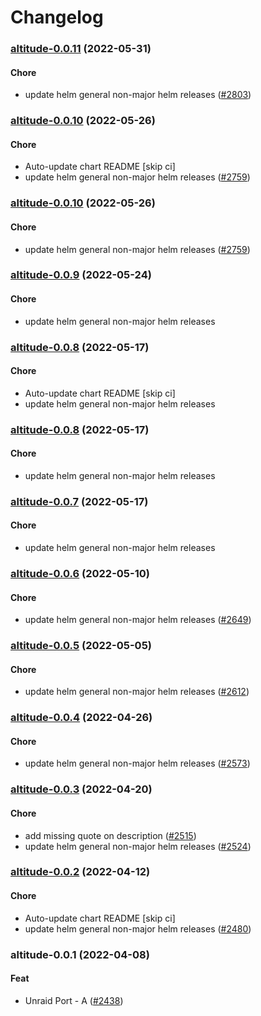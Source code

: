 # Changelog<br>


<a name="altitude-0.0.11"></a>
### [altitude-0.0.11](https://github.com/truecharts/apps/compare/altitude-0.0.10...altitude-0.0.11) (2022-05-31)

#### Chore

* update helm general non-major helm releases ([#2803](https://github.com/truecharts/apps/issues/2803))



<a name="altitude-0.0.10"></a>
### [altitude-0.0.10](https://github.com/truecharts/apps/compare/altitude-0.0.9...altitude-0.0.10) (2022-05-26)

#### Chore

* Auto-update chart README [skip ci]
* update helm general non-major helm releases ([#2759](https://github.com/truecharts/apps/issues/2759))



<a name="altitude-0.0.10"></a>
### [altitude-0.0.10](https://github.com/truecharts/apps/compare/altitude-0.0.9...altitude-0.0.10) (2022-05-26)

#### Chore

* update helm general non-major helm releases ([#2759](https://github.com/truecharts/apps/issues/2759))



<a name="altitude-0.0.9"></a>
### [altitude-0.0.9](https://github.com/truecharts/apps/compare/altitude-0.0.8...altitude-0.0.9) (2022-05-24)

#### Chore

* update helm general non-major helm releases



<a name="altitude-0.0.8"></a>
### [altitude-0.0.8](https://github.com/truecharts/apps/compare/altitude-0.0.7...altitude-0.0.8) (2022-05-17)

#### Chore

* Auto-update chart README [skip ci]
* update helm general non-major helm releases



<a name="altitude-0.0.8"></a>
### [altitude-0.0.8](https://github.com/truecharts/apps/compare/altitude-0.0.7...altitude-0.0.8) (2022-05-17)

#### Chore

* update helm general non-major helm releases



<a name="altitude-0.0.7"></a>
### [altitude-0.0.7](https://github.com/truecharts/apps/compare/altitude-0.0.6...altitude-0.0.7) (2022-05-17)

#### Chore

* update helm general non-major helm releases



<a name="altitude-0.0.6"></a>
### [altitude-0.0.6](https://github.com/truecharts/apps/compare/altitude-0.0.5...altitude-0.0.6) (2022-05-10)

#### Chore

* update helm general non-major helm releases ([#2649](https://github.com/truecharts/apps/issues/2649))



<a name="altitude-0.0.5"></a>
### [altitude-0.0.5](https://github.com/truecharts/apps/compare/altitude-0.0.4...altitude-0.0.5) (2022-05-05)

#### Chore

* update helm general non-major helm releases ([#2612](https://github.com/truecharts/apps/issues/2612))



<a name="altitude-0.0.4"></a>
### [altitude-0.0.4](https://github.com/truecharts/apps/compare/altitude-0.0.3...altitude-0.0.4) (2022-04-26)

#### Chore

* update helm general non-major helm releases ([#2573](https://github.com/truecharts/apps/issues/2573))



<a name="altitude-0.0.3"></a>
### [altitude-0.0.3](https://github.com/truecharts/apps/compare/altitude-0.0.2...altitude-0.0.3) (2022-04-20)

#### Chore

* add missing quote on description ([#2515](https://github.com/truecharts/apps/issues/2515))
* update helm general non-major helm releases ([#2524](https://github.com/truecharts/apps/issues/2524))



<a name="altitude-0.0.2"></a>
### [altitude-0.0.2](https://github.com/truecharts/apps/compare/altitude-0.0.1...altitude-0.0.2) (2022-04-12)

#### Chore

* Auto-update chart README [skip ci]
* update helm general non-major helm releases ([#2480](https://github.com/truecharts/apps/issues/2480))



<a name="altitude-0.0.1"></a>
### altitude-0.0.1 (2022-04-08)

#### Feat

* Unraid Port - A ([#2438](https://github.com/truecharts/apps/issues/2438))
